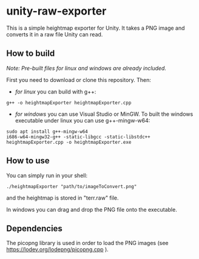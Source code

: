 # unity-raw-exporter
This is a simple heightmap exporter for Unity. It takes a PNG image and converts it in a raw file Unity can read.

## How to build
*Note: Pre-built files for linux and windows are already included.*

First you need to download or clone this repository. Then:
- *for linux* you can build with g++:
```
g++ -o heightmapExporter heightmapExporter.cpp
```

- *for windows* you can use Visual Studio or MinGW. To built the windows executable under linux you can use g++-mingw-w64:
```
sudo apt install g++-mingw-w64
i686-w64-mingw32-g++ -static-libgcc -static-libstdc++ heightmapExporter.cpp -o heightmapExporter.exe
```

## How to use
You can simply run in your shell:
```
./heightmapExporter "path/to/imageToConvert.png"
```
and the heightmap is stored in "terr.raw" file.

In windows you can drag and drop the PNG file onto the executable.

## Dependencies
The picopng library is used in order to load the PNG images (see https://lodev.org/lodepng/picopng.cpp ).
